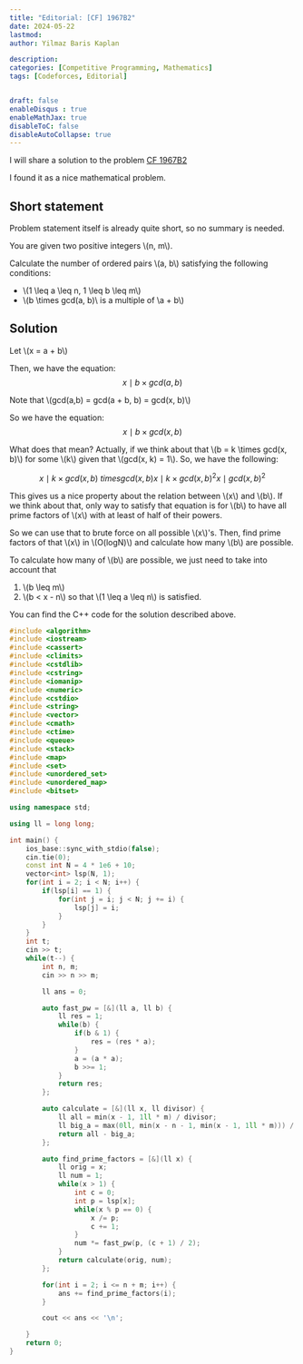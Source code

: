 ```yaml
---
title: "Editorial: [CF] 1967B2"
date: 2024-05-22
lastmod: 
author: Yilmaz Baris Kaplan

description: 
categories: [Competitive Programming, Mathematics]
tags: [Codeforces, Editorial]


draft: false
enableDisqus : true
enableMathJax: true
disableToC: false
disableAutoCollapse: true
---
```


I will share a solution to the problem [CF 1967B2](https://codeforces.com/contest/1967/problem/B2)

I found it as a nice mathematical problem.

## Short statement
Problem statement itself is already quite short, so no summary is needed.

You are given two positive integers \\(n, m\\).

Calculate the number of ordered pairs \\(a, b\\) satisfying the following conditions:

- \\(1 \leq a \leq n, 1 \leq b \leq m\\)
- \\(b \times gcd(a, b)\\ is a multiple of \\a + b\\)

## Solution

Let \\(x = a + b\\)

Then, we have the equation:
$$
x \mid b \times gcd(a, b) 
$$

Note that \\(gcd(a,b) = gcd(a + b, b) = gcd(x, b)\\)

So we have the equation:
$$
x \mid b \times gcd(x, b)
$$

What does that mean? Actually, if we think about that \\(b = k \times gcd(x, b)\\) for some \\(k\\) given that \\(gcd(x, k) = 1\\). So, we have the following:

$$
x \mid k \times gcd(x, b) \ times gcd(x, b)
x \mid k \times gcd(x, b)^2
x \mid gcd(x, b)^2
$$

This gives us a nice property about the relation between \\(x\\) and \\(b\\). If we think about that, only way to satisfy that equation is for \\(b\\) to have all prime factors of \\(x\\) with at least of half of their powers.

So we can use that to brute force on all possible \\(x\\)'s. Then, find prime factors of that \\(x\\) in \\(O(logN)\\) and calculate how many \\(b\\) are possible.

To calculate how many of \\(b\\) are possible, we just need to take into account that

1. \\(b \leq m\\)
2. \\(b < x - n\\) so that \\(1 \leq a \leq n\\) is satisfied.


You can find the C++ code for the solution described above.

```c++
#include <algorithm>
#include <iostream>
#include <cassert>
#include <climits>
#include <cstdlib>
#include <cstring>
#include <iomanip>
#include <numeric>
#include <cstdio>
#include <string>
#include <vector>
#include <cmath>
#include <ctime>
#include <queue>
#include <stack>
#include <map>
#include <set>
#include <unordered_set>
#include <unordered_map>
#include <bitset>

using namespace std;

using ll = long long;

int main() {
    ios_base::sync_with_stdio(false);
    cin.tie(0);
    const int N = 4 * 1e6 + 10;
    vector<int> lsp(N, 1);
    for(int i = 2; i < N; i++) {
        if(lsp[i] == 1) {
            for(int j = i; j < N; j += i) {
                lsp[j] = i;
            }
        }
    }
    int t;
    cin >> t;
    while(t--) {
        int n, m;
        cin >> n >> m;

        ll ans = 0;

        auto fast_pw = [&](ll a, ll b) {
            ll res = 1;
            while(b) {
                if(b & 1) {
                    res = (res * a);
                }
                a = (a * a);
                b >>= 1;
            }
            return res;
        };

        auto calculate = [&](ll x, ll divisor) {
            ll all = min(x - 1, 1ll * m) / divisor;
            ll big_a = max(0ll, min(x - n - 1, min(x - 1, 1ll * m))) / divisor;
            return all - big_a;
        };

        auto find_prime_factors = [&](ll x) {
            ll orig = x;
            ll num = 1;
            while(x > 1) {
                int c = 0;
                int p = lsp[x];
                while(x % p == 0) {
                    x /= p;
                    c += 1;
                }
                num *= fast_pw(p, (c + 1) / 2);
            }
            return calculate(orig, num);
        };

        for(int i = 2; i <= n + m; i++) {
            ans += find_prime_factors(i);
        }

        cout << ans << '\n';

    }
    return 0;
}

```

